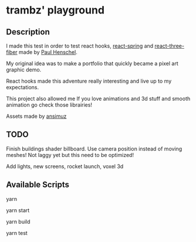 # trambz' playground
## Description
I made this test in order to test react hooks, [react-spring](https://www.react-spring.io/) and [react-three-fiber](react-three-fiber) made by [Paul Henschel](https://github.com/drcmda).

My original idea was to make a portfolio that quickly became a pixel art graphic demo.

React hooks made this adventure really interesting and live up to my expectations.

This project also allowed me If you love animations and 3d stuff and smooth animation go check those librairies! 

Assets made by [ansimuz](https://ansimuz.itch.io/)

## TODO
Finish buildings shader billboard.
Use camera position instead of moving meshes! Not laggy yet but this need to be optimized!

Add lights, new screens, rocket launch, voxel 3d

## Available Scripts

yarn

yarn start

yarn build

yarn test
